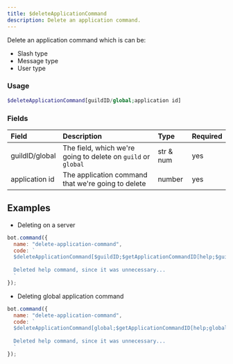 ```yaml
---
title: $deleteApplicationCommand
description: Delete an application command.
---
```


Delete an application command which is can be:
* Slash type
* Message type
* User type

### Usage

```php
$deleteApplicationCommand[guildID/global;application id]
```

### Fields

| Field | Description | Type | Required |
| :--- | :--- | :--- | :--- |
| guildID/global | The field, which we're going to delete on `guild` or `global` | str & num | yes |
| application id | The application command that we're going to delete | number | yes |

## Examples

* Deleting on a server

```javascript
bot.command({
  name: "delete-application-command",
  code: `
  $deleteApplicationCommand[$guildID;$getApplicationCommandID[help;$guildID]]
  
  Deleted help command, since it was unnecessary...
  `
});
```

* Deleting global application command

```javascript
bot.command({
  name: "delete-application-command",
  code: `
  $deleteApplicationCommand[global;$getApplicationCommandID[help;global]]
  
  Deleted help command, since it was unnecessary...
  `
});
```

